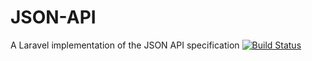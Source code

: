 # JSON-API
A Laravel implementation of the JSON API specification
[![Build Status](https://travis-ci.org/timothyvictor/JSON-API.svg?branch=master)](https://travis-ci.org/timothyvictor/JSON-API)
